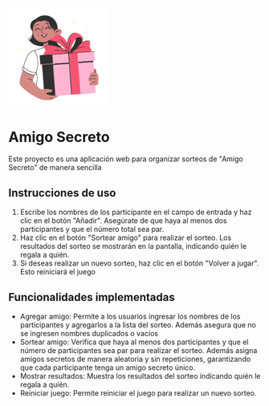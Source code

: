<img src= "assets/amigo-secreto.png" style = "width: 200px;">
<h1>Amigo Secreto</h1>
<p>Este proyecto es una aplicación web para organizar sorteos de "Amigo Secreto" de manera sencilla</p>

<h2>Instrucciones de uso</h2>
<ol>
  <li>Escribe los nombres de los participante en el campo de entrada y haz clic en el botón "Añadir". Asegúrate de que haya al menos dos participantes y que el número total sea par.</li>
  <li>Haz clic en el botón "Sortear amigo" para realizar el sorteo. Los resultados del sorteo se mostrarán en la pantalla, indicando quién le regala a quién.</li>
  <li>Si deseas realizar un nuevo sorteo, haz clic en el botón "Volver a jugar". Esto reiniciará el juego</li>
</ol>

<h2>Funcionalidades implementadas</h2>

<ul>
  <li>Agregar amigo: Permite a los usuarios ingresar los nombres de los participantes y agregarlos a la lista del sorteo. Además asegura que no se ingresen nombres duplicados o vacíos</li>
  <li>Sortear amigo: Verifica que haya al menos dos participantes y que el número de participantes sea par para realizar el sorteo. Además asigna amigos secretos de manera aleatoria y sin repeticiones, garantizando que cada participante tenga un amigo secreto único.</li>
  <li>Mostrar resultados: Muestra los resultados del sorteo indicando quién le regala a quién. </li>
  <li>Reiniciar juego: Permite reiniciar el juego para realizar un nuevo sorteo. </li>
</ul>


